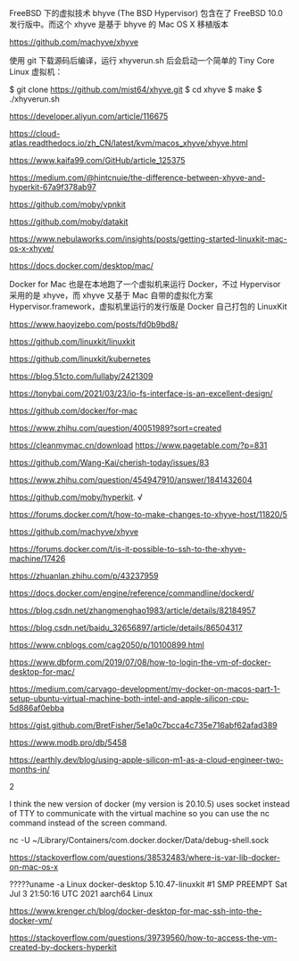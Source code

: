 
FreeBSD 下的虚拟技术 bhyve (The BSD Hypervisor) 包含在了 FreeBSD 10.0 发行版中。而这个 xhyve 是基于 bhyve 的 Mac OS X 移植版本

https://github.com/machyve/xhyve

使用 git 下载源码后编译，运行 xhyverun.sh 后会启动一个简单的 Tiny Core Linux 虚拟机：

$ git clone https://github.com/mist64/xhyve.git
$ cd xhyve
$ make
$ ./xhyverun.sh

https://developer.aliyun.com/article/116675

https://cloud-atlas.readthedocs.io/zh_CN/latest/kvm/macos_xhyve/xhyve.html

https://www.kaifa99.com/GitHub/article_125375

https://medium.com/@hintcnuie/the-difference-between-xhyve-and-hyperkit-67a9f378ab97


https://github.com/moby/vpnkit

https://github.com/moby/datakit


https://www.nebulaworks.com/insights/posts/getting-started-linuxkit-mac-os-x-xhyve/

https://docs.docker.com/desktop/mac/

Docker for Mac 也是在本地跑了一个虚拟机来运行 Docker，不过 Hypervisor 采用的是 xhyve，而 xhyve 又基于 Mac 自带的虚拟化方案 Hypervisor.framework，虚拟机里运行的发行版是 Docker 自己打包的 LinuxKit

https://www.haoyizebo.com/posts/fd0b9bd8/

https://github.com/linuxkit/linuxkit

https://github.com/linuxkit/kubernetes

https://blog.51cto.com/lullaby/2421309

https://tonybai.com/2021/03/23/io-fs-interface-is-an-excellent-design/


https://github.com/docker/for-mac


https://www.zhihu.com/question/40051989?sort=created

https://cleanmymac.cn/download
https://www.pagetable.com/?p=831


https://github.com/Wang-Kai/cherish-today/issues/83

https://www.zhihu.com/question/454947910/answer/1841432604


https://github.com/moby/hyperkit. √


https://forums.docker.com/t/how-to-make-changes-to-xhyve-host/11820/5

https://github.com/machyve/xhyve


https://forums.docker.com/t/is-it-possible-to-ssh-to-the-xhyve-machine/17426


https://zhuanlan.zhihu.com/p/43237959

https://docs.docker.com/engine/reference/commandline/dockerd/

https://blog.csdn.net/zhangmenghao1983/article/details/82184957

https://blog.csdn.net/baidu_32656897/article/details/86504317


https://www.cnblogs.com/cag2050/p/10100899.html


https://www.dbform.com/2019/07/08/how-to-login-the-vm-of-docker-desktop-for-mac/

https://medium.com/carvago-development/my-docker-on-macos-part-1-setup-ubuntu-virtual-machine-both-intel-and-apple-silicon-cpu-5d886af0ebba

https://gist.github.com/BretFisher/5e1a0c7bcca4c735e716abf62afad389


https://www.modb.pro/db/5458

https://earthly.dev/blog/using-apple-silicon-m1-as-a-cloud-engineer-two-months-in/



2

I think the new version of docker (my version is 20.10.5) uses socket instead of TTY to communicate with the virtual machine so you can use the nc command instead of the screen command.

nc -U ~/Library/Containers/com.docker.docker/Data/debug-shell.sock


https://stackoverflow.com/questions/38532483/where-is-var-lib-docker-on-mac-os-x


?????uname -a
Linux docker-desktop 5.10.47-linuxkit #1 SMP PREEMPT Sat Jul 3 21:50:16 UTC 2021 aarch64 Linux

https://www.krenger.ch/blog/docker-desktop-for-mac-ssh-into-the-docker-vm/


https://stackoverflow.com/questions/39739560/how-to-access-the-vm-created-by-dockers-hyperkit




